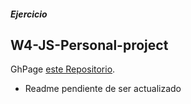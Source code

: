 ##### Ejercicio

## W4-JS-Personal-project

GhPage [este Repositorio](https://tommytraddles.github.io/W4-JS-Personal-project/#sandbox).

- Readme pendiente de ser actualizado
